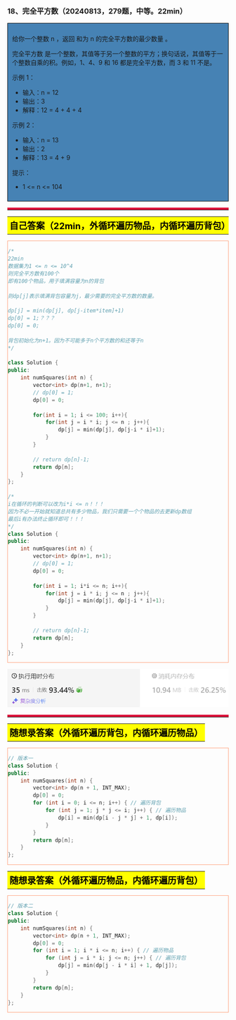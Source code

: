 ### 18、完全平方数（20240813，279题，中等。22min）
<div style="border: 1px solid black; padding: 10px; background-color: SteelBlue;">

给你一个整数 n ，返回 和为 n 的完全平方数的最少数量 。

完全平方数 是一个整数，其值等于另一个整数的平方；换句话说，其值等于一个整数自乘的积。例如，1、4、9 和 16 都是完全平方数，而 3 和 11 不是。

 

示例 1：

- 输入：n = 12
- 输出：3 
- 解释：12 = 4 + 4 + 4

示例 2：

- 输入：n = 13
- 输出：2
- 解释：13 = 4 + 9
 
提示：

- 1 <= n <= 104

  </p>
</div>

<hr style="border-top: 5px solid #DC143C;">
<table>
  <tr>
    <td bgcolor="Yellow" style="padding: 5px; border: 0px solid black;">
      <span style="font-weight: bold; font-size: 20px;color: black;">
      自己答案（22min，外循环遍历物品，内循环遍历背包）
      </span>
    </td>
  </tr>
</table>
<div style="padding: 0px; border: 1.5px solid LightSalmon; margin-bottom: 10px;">

```C++ {.line-numbers}
/*
22min
数据集为1 <= n <= 10^4
则完全平方数有100个
即有100个物品，用于填满容量为n的背包

则dp[j]表示填满背包容量为j，最少需要的完全平方数的数量。

dp[j] = min(dp[j], dp[j-item*item]+1)
dp[0] = 1;？？？
dp[0] = 0;

背包初始化为n+1。因为不可能多于n个平方数的和还等于n
*/

class Solution {
public:
    int numSquares(int n) {
        vector<int> dp(n+1, n+1);
        // dp[0] = 1;
        dp[0] = 0;

        for(int i = 1; i <= 100; i++){
            for(int j = i * i; j <= n ; j++){
                dp[j] = min(dp[j], dp[j-i * i]+1);
            }
        }

        // return dp[n]-1;
        return dp[n];
    }
};

/*
i在循环的判断可以改为i*i <= n！！！
因为不必一开始就知道总共有多少物品，我们只需要一个个物品的去更新dp数组
最后i有办法终止循环即可！！！
*/ 
class Solution {
public:
    int numSquares(int n) {
        vector<int> dp(n+1, n+1);
        // dp[0] = 1;
        dp[0] = 0;

        for(int i = 1; i*i <= n; i++){
            for(int j = i * i; j <= n ; j++){
                dp[j] = min(dp[j], dp[j-i * i]+1);
            }
        }

        // return dp[n]-1;
        return dp[n];
    }
};
```

</div>

![alt text](image/c2e5713f753ee2b12e129ac5b36c220.png)

<hr style="border-top: 5px solid #DC143C;">

<table>
  <tr>
    <td bgcolor="Yellow" style="padding: 5px; border: 0px solid black;">
      <span style="font-weight: bold; font-size: 20px;color: black;">
      随想录答案（外循环遍历背包，内循环遍历物品）
      </span>
    </td>
  </tr>
</table>

<div style="padding: 0px; border: 1.5px solid LightSalmon; margin-bottom: 10px">

```C++ {.line-numbers}
// 版本一
class Solution {
public:
    int numSquares(int n) {
        vector<int> dp(n + 1, INT_MAX);
        dp[0] = 0;
        for (int i = 0; i <= n; i++) { // 遍历背包
            for (int j = 1; j * j <= i; j++) { // 遍历物品
                dp[i] = min(dp[i - j * j] + 1, dp[i]);
            }
        }
        return dp[n];
    }
};
```
</div>

<table>
  <tr>
    <td bgcolor="Yellow" style="padding: 5px; border: 0px solid black;">
      <span style="font-weight: bold; font-size: 20px;color: black;">
      随想录答案（外循环遍历物品，内循环遍历背包）
      </span>
    </td>
  </tr>
</table>

<div style="padding: 0px; border: 1.5px solid LightSalmon; margin-bottom: 10px">

```C++ {.line-numbers}
// 版本二
class Solution {
public:
    int numSquares(int n) {
        vector<int> dp(n + 1, INT_MAX);
        dp[0] = 0;
        for (int i = 1; i * i <= n; i++) { // 遍历物品
            for (int j = i * i; j <= n; j++) { // 遍历背包
                dp[j] = min(dp[j - i * i] + 1, dp[j]);
            }
        }
        return dp[n];
    }
};
```
</div>
